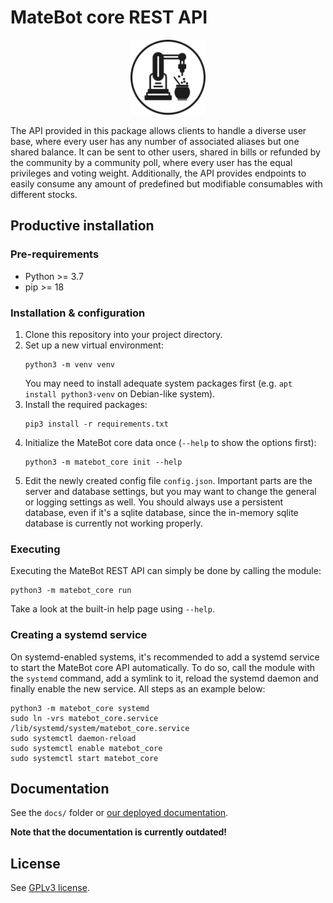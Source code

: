 # MateBot core REST API

<p align="center">
   <img width="120px" src="https://raw.githubusercontent.com/hopfenspace/MateBot/dev/static/img/matebot_alpha_1024.png" alt="MateBot core REST API logo" />
</p>

The API provided in this package allows clients to handle a diverse user base,
where every user has any number of associated aliases but one shared balance.
It can be sent to other users, shared in bills or refunded by the community
by a community poll, where every user has the equal privileges and voting
weight. Additionally, the API provides endpoints to easily consume any
amount of predefined but modifiable consumables with different stocks.

## Productive installation

### Pre-requirements

- Python >= 3.7
- pip >= 18

### Installation & configuration

1. Clone this repository into your project directory.
2. Set up a new virtual environment:
   ```shell
   python3 -m venv venv
   ```
   You may need to install adequate system packages first
   (e.g. `apt install python3-venv` on Debian-like system).
3. Install the required packages:
   ```shell
   pip3 install -r requirements.txt
   ```
4. Initialize the MateBot core data once (`--help` to show the options first):
   ```shell
   python3 -m matebot_core init --help
   ```
5. Edit the newly created config file `config.json`. Important parts
   are the server and database settings, but you may want to change
   the general or logging settings as well. You should always use
   a persistent database, even if it's a sqlite database, since the
   in-memory sqlite database is currently not working properly.

### Executing

Executing the MateBot REST API can simply be done by calling the module:
```shell
python3 -m matebot_core run
```
Take a look at the built-in help page using `--help`.

### Creating a systemd service

On systemd-enabled systems, it's recommended to add a systemd service to
start the MateBot core API automatically. To do so, call the module with
the `systemd` command, add a symlink to it, reload the systemd daemon
and finally enable the new service. All steps as an example below:

```shell
python3 -m matebot_core systemd
sudo ln -vrs matebot_core.service /lib/systemd/system/matebot_core.service
sudo systemctl daemon-reload
sudo systemctl enable matebot_core
sudo systemctl start matebot_core
```

## Documentation

See the `docs/` folder or [our deployed documentation](https://docs.hopfenspace.org/matebot).

**Note that the documentation is currently outdated!**

## License

See [GPLv3 license](LICENSE).
